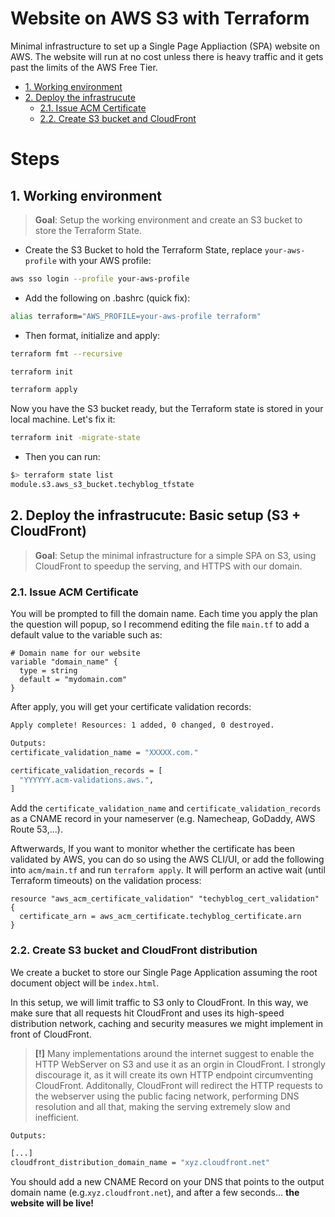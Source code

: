 # Website on AWS S3 with Terraform

Minimal infrastructure to set up a Single Page Appliaction (SPA) website on AWS. The website will run at no cost unless there is heavy traffic and it gets past the limits of the AWS Free Tier.

- [1. Working environment](#1-working-environment)
- [2. Deploy the infrastrucute](#2-deploy-the-infrastrucute-basic-setup-s3--cloudfront)
  - [2.1. Issue ACM Certificate](#21-issue-acm-certificate)
  - [2.2. Create S3 bucket and CloudFront](#22-create-s3-bucket-and-cloudfront-distribution)

# Steps

## 1. Working environment

> **Goal**: Setup the working environment and create an S3 bucket to store the Terraform State.

- Create the S3 Bucket to hold the Terraform State, replace `your-aws-profile` with your AWS profile:
```bash
aws sso login --profile your-aws-profile
```

- Add the following on .bashrc (quick fix):
```bash
alias terraform="AWS_PROFILE=your-aws-profile terraform"
```

- Then format, initialize and apply:
```bash
terraform fmt --recursive

terraform init

terraform apply
```

Now you have the S3 bucket ready, but the Terraform state is stored in your local machine. Let's fix it:

```bash
terraform init -migrate-state
```

- Then you can run:

```bash
$> terraform state list
module.s3.aws_s3_bucket.techyblog_tfstate
```


## 2. Deploy the infrastrucute: Basic setup (S3 + CloudFront)
> **Goal**: Setup the minimal infrastructure for a simple SPA on S3, using CloudFront to speedup the serving, and HTTPS with our domain.


### 2.1. Issue ACM Certificate

You will be prompted to fill the domain name. Each time you apply the plan the question will popup, so I recommend editing the file `main.tf` to add a default value to the variable such as:

```hcl
# Domain name for our website
variable "domain_name" {
  type = string
  default = "mydomain.com"
}
```

After apply, you will get your certificate validation records:

```bash
Apply complete! Resources: 1 added, 0 changed, 0 destroyed.

Outputs:
certificate_validation_name = "XXXXX.com."

certificate_validation_records = [
  "YYYYYY.acm-validations.aws.",
]
```

Add the `certificate_validation_name` and `certificate_validation_records` as a CNAME record in your nameserver (e.g. Namecheap, GoDaddy, AWS Route 53,...).

Aftwerwards, If you want to monitor whether the certificate has been validated by AWS, you can do so using the AWS CLI/UI, or add the following into `acm/main.tf` and run `terraform apply`. It will perform an active wait (until Terraform timeouts) on the validation process:

```hcl
resource "aws_acm_certificate_validation" "techyblog_cert_validation" {
  certificate_arn = aws_acm_certificate.techyblog_certificate.arn
}
```

### 2.2. Create S3 bucket and CloudFront distribution

We create a bucket to store our Single Page Application assuming the root document object will be `index.html`.

In this setup, we will limit traffic to S3 only to CloudFront. In this way, we make sure that all requests hit CloudFront and uses its high-speed distribution network, caching and security measures we might implement in front of CloudFront.

> **[!]** Many implementations around the internet suggest to enable the HTTP WebServer on S3 and use it as an orgin in CloudFront. I strongly discourage it, as it will create its own HTTP endpoint circumventing CloudFront. Additonally, CloudFront will redirect the HTTP requests to the webserver using the public facing network, performing DNS resolution and all that, making the serving extremely slow and inefficient.


```bash
Outputs:

[...]
cloudfront_distribution_domain_name = "xyz.cloudfront.net"
```

You should add a new CNAME Record on your DNS that points to the output domain name (e.g.`xyz.cloudfront.net`), and after a few seconds... **the website will be live!**
